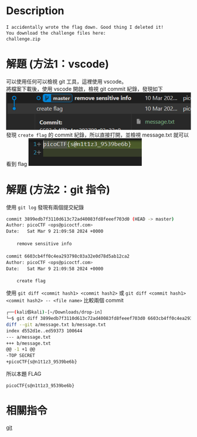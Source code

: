 # Description
```text
I accidentally wrote the flag down. Good thing I deleted it!
You download the challenge files here:
challenge.zip
```

# 解題 (方法1：vscode)
可以使用任何可以檢視 git 工具，這裡使用 vscode。  
將檔案下載後，使用 vscode 開啟，檢視 git commit 紀錄，發現如下  
![git commit](../assets/Commitment_Issues__1.png)
發現 `create flag` 的 commit 紀錄，所以直接打開，並檢視 message.txt 就可以看到 flag
![git commit](../assets/Commitment_Issues__2.png)

# 解題 (方法2：git 指令)
使用 `git log` 發現有兩個提交紀錄
```bash
commit 3899edb7f3110d613c72ad40083fd8feeef703d0 (HEAD -> master)
Author: picoCTF <ops@picoctf.com>
Date:   Sat Mar 9 21:09:58 2024 +0000

    remove sensitive info

commit 6603cb4ff0c4ea293798c03a32e0d78d5ab12ca2
Author: picoCTF <ops@picoctf.com>
Date:   Sat Mar 9 21:09:58 2024 +0000

    create flag
```
使用 `git diff <commit hash1> <commit hash2>` 或 `git diff <commit hash1> <commit hash2> -- <file name>` 比較兩個 commit
```bash
┌──(kali㉿kali)-[~/Downloads/drop-in]
└─$ git diff 3899edb7f3110d613c72ad40083fd8feeef703d0 6603cb4ff0c4ea293798c03a32e0d78d5ab12ca2 -- message.txt
diff --git a/message.txt b/message.txt
index d552d1e..ed59373 100644
--- a/message.txt
+++ b/message.txt
@@ -1 +1 @@
-TOP SECRET
+picoCTF{s@n1t1z3_9539be6b}
```
<!-- flag -->
所以本題 FLAG 
```text
picoCTF{s@n1t1z3_9539be6b}
```

# 相關指令
[git](../Info/git.md)
